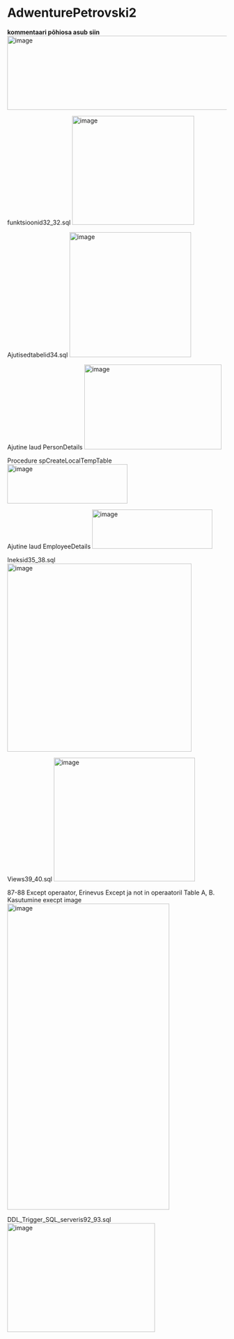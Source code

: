 # AdwenturePetrovski2


**kommentaari põhiosa asub siin**
<img width="1235" height="170" alt="image" src="https://github.com/user-attachments/assets/8f0556be-9cf1-4db9-8061-6852ef484f00" />


funktsioonid32_32.sql 
<img width="280" height="250" alt="image" src="https://github.com/user-attachments/assets/c6cad4fb-8645-41ac-b883-18c9a5bde96f" />


Ajutisedtabelid34.sql
<img width="279" height="287" alt="image" src="https://github.com/user-attachments/assets/3c58b03f-27a8-43b0-a69f-43d8cf053181" />


Ajutine laud PersonDetails
<img width="315" height="195" alt="image" src="https://github.com/user-attachments/assets/638fd4ac-a18a-43e9-8699-e3cd5431d723" />


Procedure spCreateLocalTempTable
<img width="276" height="90" alt="image" src="https://github.com/user-attachments/assets/8028c89a-e954-41ab-9485-e90c0b664528" />


Ajutine laud EmployeeDetails
<img width="276" height="90" alt="image" src="https://github.com/user-attachments/assets/3d089c84-5609-4382-b5d1-815d91f28543" />


Ineksid35_38.sql
<img width="423" height="432" alt="image" src="https://github.com/user-attachments/assets/c410a0a1-a58c-458e-b3ea-58253aebefbe" />


Views39_40.sql
<img width="324" height="284" alt="image" src="https://github.com/user-attachments/assets/9d743e48-0b4a-4d46-bc4b-8c63ba2f1cd4" />


87-88 Except operaator, Erinevus Except ja not in operaatoril Table A, B. Kasutumine execpt image
<img width="372" height="703" alt="image" src="https://github.com/user-attachments/assets/dd56c207-4ade-4cbb-b9e6-6e9063da9264" />


DDL_Trigger_SQL_serveris92_93.sql
<img width="339" height="250" alt="image" src="https://github.com/user-attachments/assets/a6b1fe99-221b-4117-b3fe-422650667746" />
